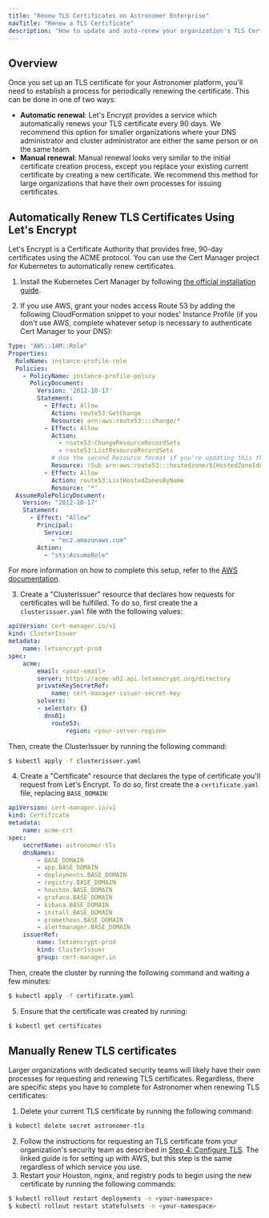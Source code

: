 ```yaml
---
title: "Renew TLS Certificates on Astronomer Enterprise"
navTitle: "Renew a TLS Certificate"
description: "How to update and auto-renew your organization's TLS Certificate for Astronomer"
---
```


## Overview

Once you set up an TLS certificate for your Astronomer platform, you'll need to establish a process for periodically renewing the certificate. This can be done in one of two ways:

* **Automatic renewal**: Let's Encrypt provides a service which automatically renews your TLS certificate every 90 days. We recommend this option for smaller organizations where your DNS administrator and cluster administrator are either the same person or on the same team.
* **Manual renewal**: Manual renewal looks very similar to the initial certificate creation process, except you replace your existing current certificate by creating a new certificate. We recommend this method for large organizations that have their own processes for issuing certificates.

## Automatically Renew TLS Certificates Using Let's Encrypt

Let's Encrypt is a Certificate Authority that provides free, 90-day certificates using the ACME protocol. You can use the Cert Manager project for Kubernetes to automatically renew certificates.

1. Install the Kubernetes Cert Manager by following [the official installation guide](https://cert-manager.io/docs/installation/kubernetes/).

2. If you use AWS, grant your nodes access Route 53 by adding the following CloudFormation snippet to your nodes' Instance Profile (if you don't use AWS, complete whatever setup is necessary to authenticate Cert Manager to your DNS):
```yaml
Type: "AWS::IAM::Role"
Properties:
  RoleName: instance-profile-role
  Policies:
    - PolicyName: instance-profile-policy
      PolicyDocument:
        Version: '2012-10-17'
        Statement:
          - Effect: Allow
            Action: route53:GetChange
            Resource: arn:aws:route53:::change/*
          - Effect: Allow
            Action:
              - route53:ChangeResourceRecordSets
              - route53:ListResourceRecordSets
            # Use the second Resource format if you're updating this through the AWS UI
            Resource: !Sub arn:aws:route53:::hostedzone/${HostedZoneIdLookup.HostedZoneId}
          - Effect: Allow
            Action: route53:ListHostedZonesByName
            Resource: '*'
  AssumeRolePolicyDocument:
    Version: "2012-10-17"
    Statement:
      - Effect: "Allow"
        Principal:
          Service:
            - "ec2.amazonaws.com"
        Action:
          - "sts:AssumeRole"
```
For more information on how to complete this setup, refer to the [AWS documentation](https://docs.aws.amazon.com/eks/latest/userguide/create-node-role.html).

3. Create a "ClusterIssuer" resource that declares how requests for certificates will be fulfilled. To do so, first create the a `clusterissuer.yaml` file with the following values:
```yaml
apiVersion: cert-manager.io/v1
kind: ClusterIssuer
metadata:
    name: letsencrypt-prod
spec:
    acme:
        email: <your-email>
        server: https://acme-v02.api.letsencrypt.org/directory
        privateKeySecretRef:
            name: cert-manager-issuer-secret-key
        solvers:
        - selector: {}
          dns01:
            route53:
                region: <your-server-region>
```
Then, create the ClusterIssuer by running the following command:
```sh
$ kubectl apply -f clusterissuer.yaml
```

4. Create a "Certificate" resource that declares the type of certificate you'll request from Let's Encrypt. To do so, first create the a `certificate.yaml` file, replacing `BASE_DOMAIN`:
```yaml
apiVersion: cert-manager.io/v1
kind: Certificate
metadata:
    name: acme-crt
spec:
    secretName: astronomer-tls
    dnsNames:
        - BASE_DOMAIN
        - app.BASE_DOMAIN
        - deployments.BASE_DOMAIN
        - registry.BASE_DOMAIN
        - houston.BASE_DOMAIN
        - grafana.BASE_DOMAIN
        - kibana.BASE_DOMAIN
        - install.BASE_DOMAIN
        - prometheus.BASE_DOMAIN
        - alertmanager.BASE_DOMAIN
    issuerRef:
        name: letsencrypt-prod
        kind: ClusterIssuer
        group: cert-manager.io
```
Then, create the cluster by running the following command and waiting a few minutes:
```sh
$ kubectl apply -f certificate.yaml
```

5. Ensure that the certificate was created by running:
```sh
$ kubectl get certificates
```

## Manually Renew TLS certificates

Larger organizations with dedicated security teams will likely have their own processes for requesting and renewing TLS certificates. Regardless, there are specific steps you have to complete for Astronomer when renewing TLS certificates:

1. Delete your current TLS certificate by running the following command:
```sh
$ kubectl delete secret astronomer-tls
```
2. Follow the instructions for requesting an TLS certificate from your organization's security team as described in [Step 4: Configure TLS](https://www.astronomer.io/docs/enterprise/stable/install/aws/install-aws-standard#step-4-configure-tls). The linked guide is for setting up with AWS, but this step is the same regardless of which service you use.
3. Restart your Houston, nginx, and registry pods to begin using the new certificate by running the following commands:
```sh
$ kubectl rollout restart deployments -n <your-namespace>
$ kubectl rollout restart statefulsets -n <your-namespace>
```
